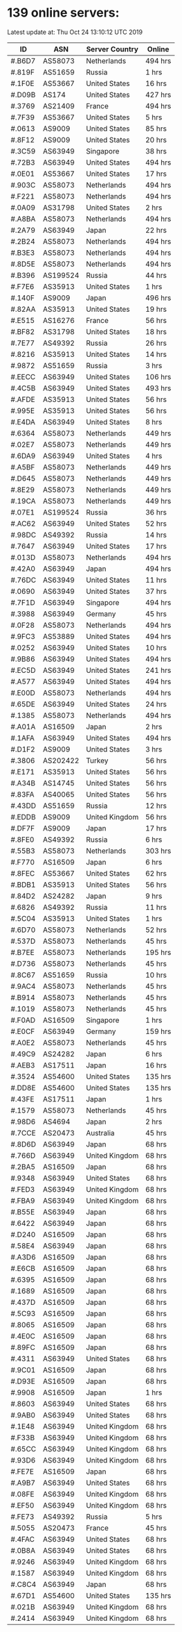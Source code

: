 # 139 online servers:

Latest update at: Thu Oct 24 13:10:12 UTC 2019

| ID | ASN | Server Country | Online |
| -- | --- | -------------- | ------ |
| #.B6D7 | AS58073 | Netherlands | 494 hrs |
| #.819F | AS51659 | Russia | 1 hrs |
| #.1F0E | AS53667 | United States | 16 hrs |
| #.D09B | AS174 | United States | 427 hrs |
| #.3769 | AS21409 | France | 494 hrs |
| #.7F39 | AS53667 | United States | 5 hrs |
| #.0613 | AS9009 | United States | 85 hrs |
| #.8F12 | AS9009 | United States | 20 hrs |
| #.3C59 | AS63949 | Singapore | 38 hrs |
| #.72B3 | AS63949 | United States | 494 hrs |
| #.0E01 | AS53667 | United States | 17 hrs |
| #.903C | AS58073 | Netherlands | 494 hrs |
| #.F221 | AS58073 | Netherlands | 494 hrs |
| #.0A09 | AS31798 | United States | 2 hrs |
| #.A8BA | AS58073 | Netherlands | 494 hrs |
| #.2A79 | AS63949 | Japan | 22 hrs |
| #.2B24 | AS58073 | Netherlands | 494 hrs |
| #.B3E3 | AS58073 | Netherlands | 494 hrs |
| #.8D5E | AS58073 | Netherlands | 494 hrs |
| #.B396 | AS199524 | Russia | 44 hrs |
| #.F7E6 | AS35913 | United States | 1 hrs |
| #.140F | AS9009 | Japan | 496 hrs |
| #.82AA | AS35913 | United States | 19 hrs |
| #.E515 | AS16276 | France | 56 hrs |
| #.BF82 | AS31798 | United States | 18 hrs |
| #.7E77 | AS49392 | Russia | 26 hrs |
| #.8216 | AS35913 | United States | 14 hrs |
| #.9872 | AS51659 | Russia | 3 hrs |
| #.EECC | AS63949 | United States | 106 hrs |
| #.4C5B | AS63949 | United States | 493 hrs |
| #.AFDE | AS35913 | United States | 56 hrs |
| #.995E | AS35913 | United States | 56 hrs |
| #.E4DA | AS63949 | United States | 8 hrs |
| #.6364 | AS58073 | Netherlands | 449 hrs |
| #.02E7 | AS58073 | Netherlands | 449 hrs |
| #.6DA9 | AS63949 | United States | 4 hrs |
| #.A5BF | AS58073 | Netherlands | 449 hrs |
| #.D645 | AS58073 | Netherlands | 449 hrs |
| #.8E29 | AS58073 | Netherlands | 449 hrs |
| #.19CA | AS58073 | Netherlands | 449 hrs |
| #.07E1 | AS199524 | Russia | 36 hrs |
| #.AC62 | AS63949 | United States | 52 hrs |
| #.98DC | AS49392 | Russia | 14 hrs |
| #.7647 | AS63949 | United States | 17 hrs |
| #.013D | AS58073 | Netherlands | 494 hrs |
| #.42A0 | AS63949 | Japan | 494 hrs |
| #.76DC | AS63949 | United States | 11 hrs |
| #.0690 | AS63949 | United States | 37 hrs |
| #.7F1D | AS63949 | Singapore | 494 hrs |
| #.3988 | AS63949 | Germany | 45 hrs |
| #.0F28 | AS58073 | Netherlands | 494 hrs |
| #.9FC3 | AS53889 | United States | 494 hrs |
| #.0252 | AS63949 | United States | 10 hrs |
| #.9B86 | AS63949 | United States | 494 hrs |
| #.EC5D | AS63949 | United States | 241 hrs |
| #.A577 | AS63949 | United States | 494 hrs |
| #.E00D | AS58073 | Netherlands | 494 hrs |
| #.65DE | AS63949 | United States | 24 hrs |
| #.1385 | AS58073 | Netherlands | 494 hrs |
| #.A01A | AS16509 | Japan | 2 hrs |
| #.1AFA | AS63949 | United States | 494 hrs |
| #.D1F2 | AS9009 | United States | 3 hrs |
| #.3806 | AS202422 | Turkey | 56 hrs |
| #.E171 | AS35913 | United States | 56 hrs |
| #.A34B | AS14745 | United States | 56 hrs |
| #.83FA | AS40065 | United States | 56 hrs |
| #.43DD | AS51659 | Russia | 12 hrs |
| #.EDDB | AS9009 | United Kingdom | 56 hrs |
| #.DF7F | AS9009 | Japan | 17 hrs |
| #.8FE0 | AS49392 | Russia | 6 hrs |
| #.55B3 | AS58073 | Netherlands | 303 hrs |
| #.F770 | AS16509 | Japan | 6 hrs |
| #.8FEC | AS53667 | United States | 62 hrs |
| #.BDB1 | AS35913 | United States | 56 hrs |
| #.84D2 | AS24282 | Japan | 9 hrs |
| #.6826 | AS49392 | Russia | 11 hrs |
| #.5C04 | AS35913 | United States | 1 hrs |
| #.6D70 | AS58073 | Netherlands | 52 hrs |
| #.537D | AS58073 | Netherlands | 45 hrs |
| #.B7EE | AS58073 | Netherlands | 195 hrs |
| #.D736 | AS58073 | Netherlands | 45 hrs |
| #.8C67 | AS51659 | Russia | 10 hrs |
| #.9AC4 | AS58073 | Netherlands | 45 hrs |
| #.B914 | AS58073 | Netherlands | 45 hrs |
| #.1019 | AS58073 | Netherlands | 45 hrs |
| #.F0AD | AS16509 | Singapore | 1 hrs |
| #.E0CF | AS63949 | Germany | 159 hrs |
| #.A0E2 | AS58073 | Netherlands | 45 hrs |
| #.49C9 | AS24282 | Japan | 6 hrs |
| #.AEB3 | AS17511 | Japan | 16 hrs |
| #.3524 | AS54600 | United States | 135 hrs |
| #.DD8E | AS54600 | United States | 135 hrs |
| #.43FE | AS17511 | Japan | 1 hrs |
| #.1579 | AS58073 | Netherlands | 45 hrs |
| #.98D6 | AS4694 | Japan | 2 hrs |
| #.7CCE | AS20473 | Australia | 45 hrs |
| #.8D6D | AS63949 | Japan | 68 hrs |
| #.766D | AS63949 | United Kingdom | 68 hrs |
| #.2BA5 | AS16509 | Japan | 68 hrs |
| #.9348 | AS63949 | United States | 68 hrs |
| #.FED3 | AS63949 | United Kingdom | 68 hrs |
| #.FBA9 | AS63949 | United Kingdom | 68 hrs |
| #.B55E | AS63949 | Japan | 68 hrs |
| #.6422 | AS63949 | Japan | 68 hrs |
| #.D240 | AS16509 | Japan | 68 hrs |
| #.58E4 | AS63949 | Japan | 68 hrs |
| #.A3D6 | AS16509 | Japan | 68 hrs |
| #.E6CB | AS16509 | Japan | 68 hrs |
| #.6395 | AS16509 | Japan | 68 hrs |
| #.1689 | AS16509 | Japan | 68 hrs |
| #.437D | AS16509 | Japan | 68 hrs |
| #.5C93 | AS16509 | Japan | 68 hrs |
| #.8065 | AS16509 | Japan | 68 hrs |
| #.4E0C | AS16509 | Japan | 68 hrs |
| #.89FC | AS16509 | Japan | 68 hrs |
| #.4311 | AS63949 | United States | 68 hrs |
| #.9C01 | AS16509 | Japan | 68 hrs |
| #.D93E | AS16509 | Japan | 68 hrs |
| #.9908 | AS16509 | Japan | 1 hrs |
| #.8603 | AS63949 | United States | 68 hrs |
| #.9AB0 | AS63949 | United States | 68 hrs |
| #.1E48 | AS63949 | United Kingdom | 68 hrs |
| #.F33B | AS63949 | United Kingdom | 68 hrs |
| #.65CC | AS63949 | United Kingdom | 68 hrs |
| #.93D6 | AS63949 | United Kingdom | 68 hrs |
| #.FE7E | AS16509 | Japan | 68 hrs |
| #.A9B7 | AS63949 | United States | 68 hrs |
| #.08FE | AS63949 | United Kingdom | 68 hrs |
| #.EF50 | AS63949 | United Kingdom | 68 hrs |
| #.FE73 | AS49392 | Russia | 5 hrs |
| #.5055 | AS20473 | France | 45 hrs |
| #.4FAC | AS63949 | United States | 68 hrs |
| #.0B8A | AS63949 | United States | 68 hrs |
| #.9246 | AS63949 | United Kingdom | 68 hrs |
| #.1587 | AS63949 | United Kingdom | 68 hrs |
| #.C8C4 | AS63949 | Japan | 68 hrs |
| #.67D1 | AS54600 | United States | 135 hrs |
| #.021B | AS63949 | United Kingdom | 68 hrs |
| #.2414 | AS63949 | United Kingdom | 68 hrs |

